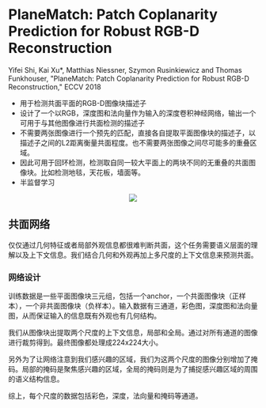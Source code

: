 # PlaneMatch: Patch Coplanarity Prediction for Robust RGB-D Reconstruction

Yifei Shi, Kai Xu*, Matthias Niessner, Szymon Rusinkiewicz and Thomas Funkhouser, "PlaneMatch: Patch Coplanarity Prediction for Robust RGB-D Reconstruction," ECCV 2018

* 用于检测共面平面的RGB-D图像块描述子
* 设计了一个以RGB，深度图和法向量作为输入的深度卷积神经网络，输出一个可用于与其他图像进行共面检测的描述子
* 不需要两张图像进行一个预先的匹配，直接各自提取平面图像块的描述子，以描述子之间的L2距离衡量共面程度。也不需要两张图像之间尽可能多的重叠区域。
* 因此可用于回环检测，检测取自同一较大平面上的两块不同的无重叠的共面图像块。比如检测地毯，天花板，墙面等。
* 半监督学习

<div align="center">
<img src="https://i.loli.net/2018/08/11/5b6e58772f5f0.png"  />
</div>

## 共面网络

仅仅通过几何特征或者局部外观信息都很难判断共面，这个任务需要语义层面的理解以及上下文信息。我们结合几何和外观再加上多尺度的上下文信息来预测共面。

### 网络设计

训练数据是一些平面图像块三元组，包括一个anchor，一个共面图像块（正样本），一个非共面图像块（负样本）。输入数据有三通道，彩色图，深度图和法向量图，从而保证输入的信息既有外观也有几何结构。

我们从图像块出提取两个尺度的上下文信息，局部和全局。通过对所有通道的图像进行裁剪得到。最终图像都处理成224x224大小。

另外为了让网络注意到我们感兴趣的区域，我们为这两个尺度的图像分别增加了掩码。局部的掩码是聚焦感兴趣的区域，全局的掩码则是为了捕捉感兴趣区域的周围的语义结构信息。

综上，每个尺度的数据包括彩色，深度，法向量和掩码等通道。












